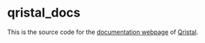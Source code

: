 # qristal_docs

This is the source code for the [documentation webpage](https://qristal.readthedocs.io) of [Qristal](https://quantumbrilliance.com/quantum-brilliance-qristal).
